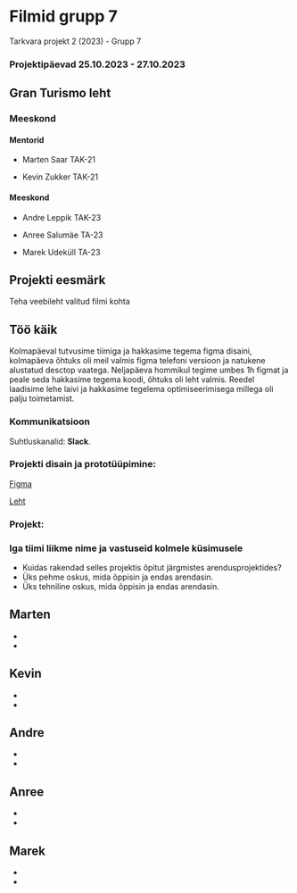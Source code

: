 # Filmid grupp 7
Tarkvara projekt 2 (2023) - Grupp 7 
### Projektipäevad 25.10.2023 - 27.10.2023

## Gran Turismo leht


### Meeskond


#### Mentorid

- Marten Saar TAK-21

- Kevin Zukker TAK-21

#### Meeskond

- Andre Leppik TAK-23

- Anree Salumäe TA-23

- Marek Udeküll TA-23


## Projekti eesmärk
Teha veebileht valitud filmi kohta

## Töö käik

Kolmapäeval tutvusime tiimiga ja hakkasime tegema figma disaini, kolmapäeva õhtuks oli meil valmis figma telefoni versioon ja natukene alustatud desctop vaatega.
Neljapäeva hommikul tegime umbes 1h figmat ja peale seda hakkasime tegema koodi, õhtuks oli leht valmis.
Reedel laadisime lehe laivi ja hakkasime tegelema optimiseerimisega millega oli palju toimetamist.

### Kommunikatsioon
Suhtluskanalid: **Slack**.

### Projekti disain ja prototüüpimine:

[Figma](https://www.figma.com/file/aWyl2rd0fb9aKLiP6f0mg7/Grupp-7?type=design&node-id=0%3A1&mode=design&t=VY2T6Xk8qHpUCapW-1)

[Leht](https://ta23udekull.itmajakas.ee/)

### Projekt:

### Iga tiimi liikme nime ja vastuseid kolmele küsimusele
- Kuidas rakendad selles projektis õpitut järgmistes arendusprojektides?
- Üks pehme oskus, mida õppisin ja endas arendasin.
- Üks tehniline oskus, mida õppisin ja endas arendasin.

**Marten**
- 
-  
- 


**Kevin**
- 
- 
- 

**Andre**
- 
- 
- 

**Anree**
- 
- 
- 

**Marek**
-  
-  
- 

